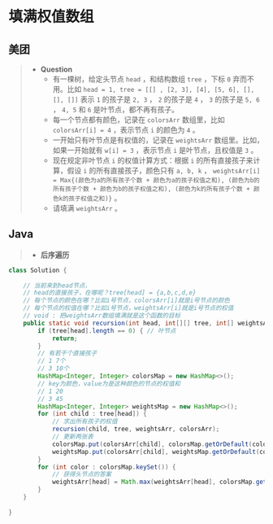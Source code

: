 # 填满权值数组

## 美团

> - **Question**
>   - 有一棵树，给定头节点 `head` ，和结构数组 `tree` ，下标 `0` 弃而不用。比如 `head = 1, tree = [[] , [2, 3], [4], [5, 6], [], [], []]` 表示 `1` 的孩子是 `2, 3` ， `2` 的孩子是 `4` ， `3` 的孩子是 `5, 6` ， `4, 5` 和 `6` 是叶节点，都不再有孩子。
>   - 每一个节点都有颜色，记录在 `colorsArr` 数组里，比如 `colorsArr[i] = 4` ，表示节点 `i` 的颜色为 `4` 。
>   - 一开始只有叶节点是有权值的，记录在 `weightsArr` 数组里。比如，如果一开始就有 `w[i] = 3` ，表示节点 `i` 是叶节点，且权值是 `3` 。
>   - 现在规定非叶节点 `i` 的权值计算方式：根据 `i` 的所有直接孩子来计算，假设 `i` 的所有直接孩子，颜色只有 `a, b, k` ， `weightsArr[i] = Max{(颜色为a的所有孩子个数 + 颜色为a的孩子权值之和), (颜色为b的所有孩子个数 + 颜色为b的孩子权值之和), (颜色为k的所有孩子个数 + 颜色k的孩子权值之和)}` 。
>   - 请填满 `weightsArr` 。

## Java

> - **后序遍历**

```java
class Solution {
    
    // 当前来到head节点，
    // head的直接孩子，在哪呢？tree[head] = {a,b,c,d,e}
    // 每个节点的颜色在哪？比如i号节点，colorsArr[i]就是i号节点的颜色
    // 每个节点的权值在哪？比如i号节点，weightsArr[i]就是i号节点的权值
    // void : 把weightsArr数组填满就是这个函数的目标
    public static void recursion(int head, int[][] tree, int[] weightsArr, int[] colorsArr) {
        if (tree[head].length == 0) { // 叶节点
            return;
        }
        // 有若干个直接孩子
        // 1 7个
        // 3 10个
        HashMap<Integer, Integer> colorsMap = new HashMap<>();
        // key为颜色，value为是这种颜色的节点的权值和
        // 1 20
        // 3 45
        HashMap<Integer, Integer> weightsMap = new HashMap<>();
        for (int child : tree[head]) {
            // 求出所有孩子的权值
            recursion(child, tree, weightsArr, colorsArr);
            // 更新两张表
            colorsMap.put(colorsArr[child], colorsMap.getOrDefault(colorsArr[child], 0) + 1);
            weightsMap.put(colorsArr[child], weightsMap.getOrDefault(colorsArr[child], 0) + weightsArr[child]);
        }
        for (int color : colorsMap.keySet()) {
            // 获得头节点的答案
            weightsArr[head] = Math.max(weightsArr[head], colorsMap.get(color) + weightsMap.get(color));
        }
    }
    
}
```
